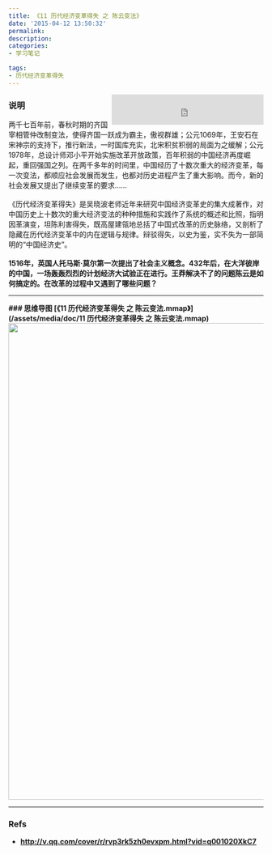 ```yaml
---
title: 《11 历代经济变革得失 之 陈云变法》
date: '2015-04-12 13:50:32'
permalink: 
description: 
categories: 
- 学习笔记

tags: 
- 历代经济变革得失
---
```


<embed src="http://link.hhtjim.com/163/93661.mp3" align=right autostart=true width="300" height="60">

### 说明
两千七百年前，春秋时期的齐国宰相管仲改制变法，使得齐国一跃成为霸主，傲视群雄；公元1069年，王安石在宋神宗的支持下，推行新法，一时国库充实，北宋积贫积弱的局面为之缓解；公元1978年，总设计师邓小平开始实施改革开放政策，百年积弱的中国经济再度崛起，重回强国之列。在两千多年的时间里，中国经历了十数次重大的经济变革，每一次变法，都顺应社会发展而发生，也都对历史进程产生了重大影响。而今，新的社会发展又提出了继续变革的要求……
<br/>
<br/>
《历代经济变革得失》是吴晓波老师近年来研究中国经济变革史的集大成著作，对中国历史上十数次的重大经济变法的种种措施和实践作了系统的概述和比照，指明因革演变，坦陈利害得失，既高屋建瓴地总括了中国式改革的历史脉络，又剖析了隐藏在历代经济变革中的内在逻辑与规律。辩驳得失，以史为鉴，实不失为一部简明的“中国经济史”。
<br/>
<br/>
<b>
1516年，英国人托马斯·莫尔第一次提出了社会主义概念。432年后，在大洋彼岸的中国，一场轰轰烈烈的计划经济大试验正在进行。王莽解决不了的问题陈云是如何搞定的。在改革的过程中又遇到了哪些问题？
<b/>

<hr/>
### 思维导图 [《11 历代经济变革得失 之 陈云变法.mmap》](/assets/media/doc/11 历代经济变革得失 之 陈云变法.mmap)
<a href="/assets/media/img/11 历代经济变革得失 之 陈云变法.png" target="_blank">
    <img src="/assets/media/img/11 历代经济变革得失 之 陈云变法.png" width="942px"/>
</a>



<hr/>

### Refs
* http://v.qq.com/cover/r/rvp3rk5zh0evxpm.html?vid=q001020XkC7

